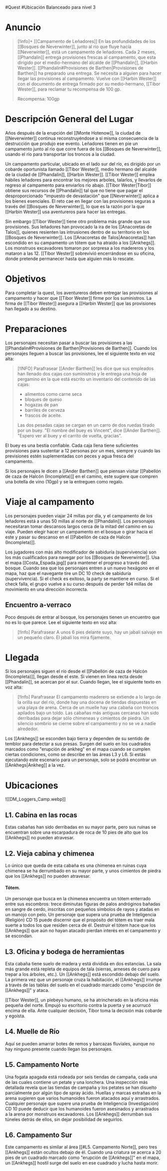 #Quest #Ubicación
Balanceado para nivel 3
# Anuncio
>[!info]+ [[Campamento de Leñadores]]
> En las profundidades de los [[Bosques de Neverwinter]], junto al río que fluye hacía [[Neverwinter]], está un campamento de leñadores. Cada 2 meses, [[Phandalin]] entrega provisiones frescas al campamento, que esta dirigido por el medio-hermano del alcalde de [[Phandalin]], [[Harbin Wester]]. [[Phandalin#Provisiones de Barthen|Provisiones de Barthen]] ha preparado una entrega. Se necesita a alguien para hacer llegar las provisiones al campamento. Vuelve con [[Harbin Wester]] con el documento de entrega firmado por su medio-hermano, [[Tibor Wester]], para reclamar tu recompensa de 100 gp.
> 
> Recompensa: 100gp
# Descripción General del Lugar
Años después de la erupción del [[Monte Hotenow]], la ciudad de [[Neverwinter]] continua reconstruyéndose a si misma consecuencia de la destrucción que produjo ese evento. Leñadores tienen en pie un campamento junto al rio que corre fuera de los [[Bosques de Neverwinter]], usando el río para transportar los troncos a la ciudad.

Un campamento particular, ubicado en el lado sur del río, es dirigido por un cobarde oportunista llamado [[Tibor Wester]], medio hermano del alcalde de la ciudad de [[Phandalin]], [[Harbin Wester]]. [[Tibor Wester]] emplea hábiles leñadores para encontrar los mejores arboles, talarlos, y llevarlos de regreso al campamento para enviarlos río abajo. [[Tibor Wester|Tibor]] obtiene sus recursos de [[Phandalin]] tal que no tiene que pagar el desproporcionado "impuesto de devastación" que [[Neverwinter]] aplica a los bienes esenciales. El reto cae en llegar con las provisiones seguras a través del [[Bosques de Neverwinter]], lo que es la razón por la que [[Harbin Wester]] usa aventureros para hacer las entregas.

Sin embargo [[Tibor Wester]] tiene otro problema más grande que sus provisiones. Sus leñadores han provocado la ira de los [[Anacoretas de Talos]], quienes resienten las intrusiones dentro de su territorio en los [[Bosques de Neverwinter]]. Los [[Anacoretas de Talos|Anacoretas]] han escondido en su campamento un tótem que ha atraído a los [[Ankhegs]]. Los monstruos excavadores tomaron por sorpresa a los madereros y los mataron a las 12. [[Tibor Wester]] sobrevivió encerrándose en su oficina, donde pretende permanecer hasta que alguien más lo rescate.
# Objetivos
Para completar la quest, los aventureros deben entregar las provisiones al campamento y hacer que [[Tibor Wester]] firme por los suministros. La firma de [[Tibor Wester]] asegura a [[Harbin Wester]] que las provisiones han llegado a su destino.
# Preparaciones
Los personajes necesitan pasar a buscar las provisiones a las [[Phandalin#Provisiones de Barthen|Provisiones de Barthen]]. Cuando los personajes lleguen a buscar las provisiones, lee el siguiente texto en voz alta:

> [!INFO] Parafrasear
> [[Ander Barthen]] les dice que sus empleados han llenado dos cajas con suministros y le entrega una hoja de pergamino en la que está escrito un inventario del contenido de las cajas: 
> + alimentos como carne seca 
> + bloques de queso
> + hogazas de pan
> + barriles de cerveza
> + frascos de aceite. 
>
>Las dos pesadas cajas se cargan en un carro de dos ruedas tirado por un buey. "El nombre del buey es Vincent", dice [[Ander Barthen]]. "Espero ver al buey y  el carrito de vuelta, gracias".

El buey es una bestia confiable. Cada caja llena tiene suficientes provisiones para sustentar a 12 personas por un mes, siempre y cuando las previsiones estén suplementadas con peces y agua fresca del campamento.

Si los personajes le dicen a [[Ander Barthen]] que piensan visitar [[Pabellón de caza de Halcón (Incompleta)]] en el camino, este sugiere que compren una botella de vino (10gp) y se la entreguen como regalo.
# Viaje al campamento
Los personajes pueden viajar 24 millas por día, y el campamento de los leñadores está a unas 50 millas al norte de [[Phandalin]]. Los personajes necesitaran tomar descansos largos cerca de la mitad del camino en su viaje. Pueden elegir hacer un campamento en el bosque o girar hacia el este y pasar su descanso en el [[Pabellón de caza de Halcón (Incompleta)]].

Los jugadores con más alto modificador de sabiduría (supervivencia) son los más cualificados para navegar por los [[Bosques de Neverwinter]]. Usa el mapa
[[Costa_Espada.jpg]] para mantener el progreso a través del bosque. Cuando sea que los personajes entren a un nuevo hexágono en el mapa, haz que el navegante tire un DC 10 check de sabiduría (supervivencia). Si el check es exitoso, la party se mantiene en curso. Si el check falla, el grupo vuelve a su curso después de perder 1d4 millas de movimiento en una dirección incorrecta.
## Encuentro a-verraco
Poco después de entrar al bosque, los personajes tienen un encuentro que no es lo que parece. Lee el siguiente texto en voz alta:

> [!Info] Parafrasear
> A unos 6 pies delante suyo, hay un jabalí salvaje en un pequeño claro. El jabalí los mira fijamente.
# Llegada
Si los personajes siguen el río desde el [[Pabellón de caza de Halcón (Incompleta)]], llegan desde el este. Si vienen en linea recta desde [[Phandalin]], se acercan por el sur. Cuando llegan, lee el siguiente texto en voz alta:

> [!Info] Parafrasear
> El campamento maderero se extiende a lo largo de la orilla sur del río, donde hay una docena de tiendas dispuestas en una playa de arena. Cerca de un muelle hay una cabaña con troncos apilados bajo un toldo. Las cabañas más antiguas cercanas han sido derribadas para dejar sólo chimeneas y cimientos de piedra. Un silencio sombrío se cierne sobre el campamento y no se ve a nadie alrededor.

Los [[Ankhegs]] se esconden bajo tierra y dependen de su sentido de temblor para detectar a sus presas. Surgen del suelo en los cuadrados marcados como "erupción de ankheg" en el mapa cuando se cumplen ciertas condiciones, como se describe en las áreas L3 y L6. Si estás ejecutando este escenario para un personaje, solo se podrá encontrar un [[Ankhegs|Ankheg]] a la vez.
# Ubicaciones
![[DM_Loggers_Camp.webp]]
## L1. Cabina en las rocas
Estas cabañas han sido derribadas en su mayor parte, pero sus ruinas se encuentran sobre una escarpadura de roca de 10 pies de alto que los [[Ankhegs]] no pueden atravesar.
## L2. Vieja cabina y chimenea
Lo único que queda de esta cabaña es una chimenea en ruinas cuya chimenea se ha derrumbado en su mayor parte, y unos cimientos de piedra que los [[Ankhegs]] no pueden atravesar.
#### Tótem.
Un personaje que busca en la chimenea encuentra un tótem enterrado entre sus escombros: trece diminutas figuras de palos andróginos bañadas en sangre de cerdo, inscritas con pequeños símbolos de rayos y atadas en un manojo con pelo. Un personaje que supera una prueba de Inteligencia (Religión) CD 15 puede discernir que el propósito del tótem es traer mala suerte a todos los que residen cerca de él. Destruir el tótem hace que los [[Ankhegs]] que aún no hayan atacado pierdan interés en el campamento y se escondan.
## L3. Oficina y bodega de herramientas
Esta cabaña tiene suelo de madera y está dividida en dos estancias. La sala más grande está repleta de equipos de tala (sierras, arneses de cuero para trepar a los árboles, etc.). Un [[Ankhegs]] está escondido debajo del suelo. La primera vez que un personaje cruza la habitación, el [[Ankhegs]] irrumpe a través de las tablas del suelo en el cuadrado marcado como "erupción de [[Ankhegs]]" y ataca.

[[Tibor Wester]], un plebeyo humano, se ha atrincherado en la oficina más pequeña del norte. Empujó su escritorio contra la puerta y se acurrucó encima de ella. Ante cualquier decisión, Tibor toma la decisión más cobarde y egoísta.
## L4. Muelle de Río
Aquí se pueden amarrar botes de remos y barcazas fluviales, aunque no hay ninguno presente cuando llegan los personajes.
## L5. Campamento Norte
Una fogata apagada está rodeada por seis tiendas de campaña, cada una de las cuales contiene un petate y una lonchera. Una inspección más detallada revela que las tiendas de campaña y los petates se han disuelto parcialmente por algún tipo de spray ácido. Huellas y marcas extrañas en la arena sugieren que varios humanoides fueron atacados aquí y arrastrados. Cualquier personaje que supere una prueba de Inteligencia (Investigación) CD 10 puede deducir que los humanoides fueron asesinados y arrastrados a la arena por monstruos excavadores. Los [[Ankhegs]] derrumban sus túneles detrás de ellos, sin dejar posibilidad de seguirlos.
## L6. Campamento Sur
Este campamento es similar al área [[#L5. Campamento Norte]], pero tres [[Ankhegs]] están ocultos debajo de él. Cuando una criatura se acerca a 20 pies de un cuadrado marcado como "erupción de [[Ankhegs]]" en el mapa, un [[Ankhegs]] hostil surge del suelo en ese cuadrado y lucha hasta morir.